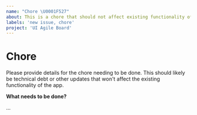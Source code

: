 ```yaml
---
name: "Chore \U0001F527"
about: This is a chore that should not affect existing functionality of the app
labels: 'new issue, chore'
project: 'UI Agile Board'
---
```


# Chore

Please provide details for the chore needing to be done.  This should likely be technical debt or other updates that won't affect the existing functionality of the app.

**What needs to be done?**

...
